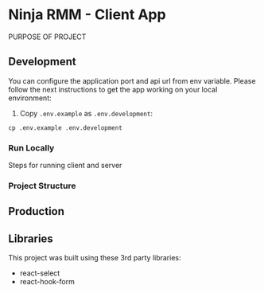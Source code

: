 # Ninja RMM - Client App

PURPOSE OF PROJECT

## Development

You can configure the application port and api url from env variable. Please follow the next instructions to get the app working on your
local environment:

1. Copy `.env.example` as `.env.development`:

```
cp .env.example .env.development
```

### Run Locally

Steps for running client and server

### Project Structure

## Production

## Libraries

This project was built using these 3rd party libraries:

- react-select
- react-hook-form
